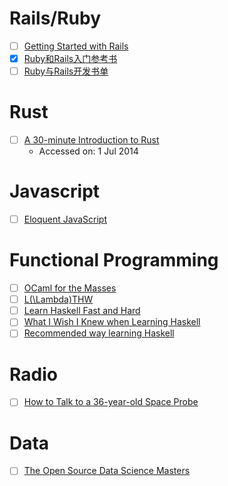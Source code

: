 # Rails/Ruby

- [ ] [Getting Started with Rails](http://guides.rubyonrails.org/getting_started.html)
- [X] [Ruby和Rails入门参考书](https://ruby-china.org/wiki/books)
- [ ] [Ruby与Rails开发书单](http://book.douban.com/doulist/1222802/)

# Rust

- [ ] [A 30-minute Introduction to Rust](http://doc.rust-lang.org/master/intro.html)
  - Accessed on: 1 Jul 2014

# Javascript

- [ ] [Eloquent JavaScript](http://eloquentjavascript.net/)

# Functional Programming

- [ ] [OCaml for the Masses](http://queue.acm.org/detail.cfm?id=2038036)
- [ ] [L(\Lambda)THW](http://learnlispthehardway.org/)
- [ ] [Learn Haskell Fast and Hard](http://yannesposito.com/Scratch/en/blog/Haskell-the-Hard-Way/)
- [ ] [What I Wish I Knew when Learning Haskell](http://dev.stephendiehl.com/hask/)
- [ ] [Recommended way learning Haskell](https://github.com/bitemyapp/learnhaskell)

# Radio

- [ ] [How to Talk to a 36-year-old Space Probe](http://www.jmalsbury.com/how-to-talk-to-a-36-year-old-space-probe-isee-3-with-gnu-radio-a-usrp-and-a-big-dish/)

# Data

- [ ] [The Open Source Data Science Masters](http://datasciencemasters.org/)
